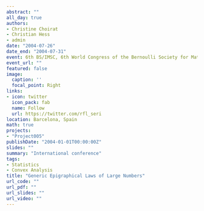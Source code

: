 ```yaml
---
abstract: ""
all_day: true
authors:
- Christine Choirat
- Christian Hess
- admin
date: "2004-07-26"
date_end: "2004-07-31"
event: 6th BS/IMSC, 6th World Congress of the Bernoulli Society for Mathematical Statistics and Probability and 67th Annual Meeting of the Institute of Mathematical Statistics
event_url: ""
featured: false
image:
  caption: ''
  focal_point: Right
links:
- icon: twitter
  icon_pack: fab
  name: Follow
  url: https://twitter.com/rfl_seri
location: Barcelona, Spain
math: true
projects:
- "Project005"
publishDate: "2004-01-01T00:00:00Z"
slides: ""
summary: "International conference"
tags:
- Statistics
- Convex Analysis
title: "Generic Epigraphical Laws of Large Numbers"
url_code: ""
url_pdf: ""
url_slides: ""
url_video: ""
---
```

